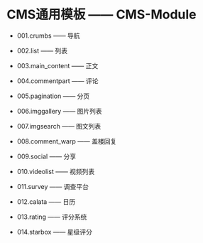 CMS通用模板 —— CMS-Module
============================

* 001.crumbs       —— 导航

* 002.list         —— 列表

* 003.main_content —— 正文

* 004.commentpart  —— 评论

* 005.pagination   —— 分页

* 006.imggallery   —— 图片列表

* 007.imgsearch    —— 图文列表

* 008.comment_warp —— 盖楼回复

* 009.social       —— 分享

* 010.videolist    —— 视频列表

* 011.survey       —— 调查平台

* 012.calata       —— 日历

* 013.rating       —— 评分系统

* 014.starbox      —— 星级评分